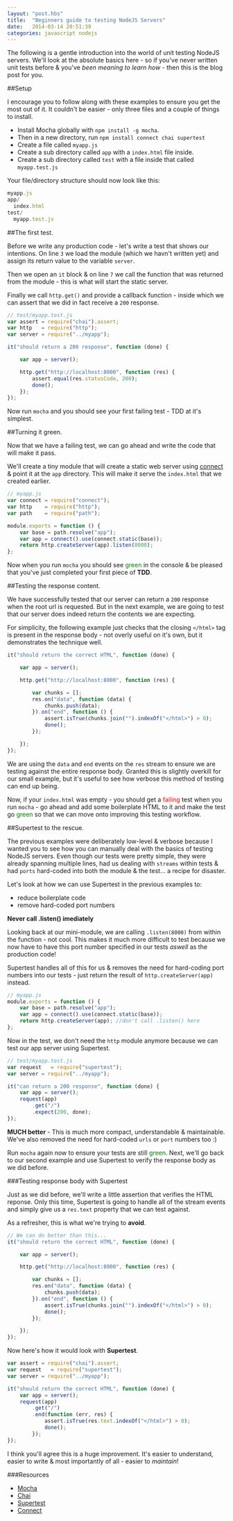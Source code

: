 ```yaml
---
layout: "post.hbs"
title:  "Beginners guide to testing NodeJS Servers"
date:   2014-03-14 20:51:39
categories: javascript nodejs
---
```


The following is a gentle introduction into the world of unit testing NodeJS servers. We'll look at the absolute basics here - so if you've never written unit tests before & you've *been meaning to learn how* - then this is the blog post for you.

##Setup

I encourage you to follow along with these examples to ensure you get the most out of it. It couldn't be easier - only three files and a couple of things to install.

- Install Mocha globally with `npm install -g mocha`.
- Then in a new directory, run `npm install connect chai supertest`
- Create a file called `myapp.js`
- Create a sub directory called `app` with a `index.html` file inside.
- Create a sub directory called `test` with a file inside that called `myapp.test.js`

Your file/directory structure should now look like this:

```js
myapp.js
app/
  index.html
test/
  myapp.test.js
```

##The first test.

Before we write any production code - let's write a test that shows our intentions. On line `3` we load the module (which we havn't written yet) and assign its return value to the variable `server`.

Then we open an `it` block & on line `7` we call the function that was returned from the module - this is what will start the static server. 

Finally we call `http.get()` and provide a callback function - inside which we can assert that we did in fact receive a `200` response.

```js
// test/myapp.test.js
var assert = require("chai").assert;
var http   = require("http");
var server = require("../myapp");

it("should return a 200 response", function (done) {

    var app = server();

    http.get("http://localhost:8000", function (res) {
        assert.equal(res.statusCode, 200);
        done();
    });
});
```

Now run `mocha` and you should see your first failing test - TDD at it's simplest.

##Turning it green.

Now that we have a failing test, we can go ahead and write the code that will make it pass.

We'll create a tiny module that will create a static web server using [connect](https://github.com/senchalabs/connect) & point it at the `app` directory. This will make it serve the `index.html` that we created earlier.

```js
// myapp.js
var connect = require("connect");
var http    = require("http");
var path    = require("path");

module.exports = function () {
    var base = path.resolve("app");
    var app = connect().use(connect.static(base));
    return http.createServer(app).listen(8000);
};
```

Now when you run `mocha` you should see <span style="color: green">green</span> in the console & be pleased that you've just completed your first piece of **TDD**.

##Testing the response content.

We have successfully tested that our server can return a `200` response when the root url is requested. But in the next example, we are going to test that our server does indeed return the contents we are expecting.

For simplicity, the following example just checks that the closing `</html>` tag is present in the response body - not overly useful on it's own, but it demonstrates the technique well.

```js
it("should return the correct HTML", function (done) {

    var app = server();

    http.get("http://localhost:8000", function (res) {

        var chunks = [];
        res.on("data", function (data) {
            chunks.push(data);
        }).on("end", function () {
            assert.isTrue(chunks.join("").indexOf("</html>") > 0);
            done();
        });

    });
});
```

We are using the `data` and `end` events on the `res` stream to ensure we are testing against the entire response body. Granted this is slightly overkill for our small example, but it's useful to see how verbose this method of testing can end up being.

Now, if your `index.html` was empty - you should get a <span style="color: red">failing</span> test when you run `mocha` - go ahead and add some boilerplate HTML to it and make the test go <span style="color: green">green</span> so that we can move onto improving this testing workflow.

##Supertest to the rescue.

The previous examples were deliberately low-level & verbose because I wanted you to see how you can manually deal with the basics of testing NodeJS servers. Even though our tests were pretty simple, they were already spanning multiple lines, had us dealing with `streams` within tests & had `ports` hard-coded into both the module & the test... a recipe for disaster.

Let's look at how we can use Supertest in the previous examples to:

- reduce boilerplate code
- remove hard-coded port numbers

**Never call .listen() imediately**

Looking back at our mini-module, we are calling `.listen(8000)` from within the function - not cool. This makes it much more difficult to test because we now have to have this port number specified in our tests *aswell* as the production code!

Supertest handles all of this for us & removes the need for hard-coding port numbers into our tests - just return the result of `http.createServer(app)` instead.

```js
// myapp.js
module.exports = function () {
    var base = path.resolve("app");
    var app = connect().use(connect.static(base));
    return http.createServer(app); //don't call .listen() here
};
```

Now in the test, we don't need the `http` module anymore because we can test our app server using Supertest.

```js
// test/myapp.test.js
var request   = require("supertest");
var server = require("../myapp");

it("can return a 200 response", function (done) {
    var app = server();
    request(app)
        .get("/")
        .expect(200, done);
});
```

**MUCH better** - This is much more compact, understandable & maintainable. We've also removed the need for hard-coded `urls` or `port` numbers too :)

Run `mocha` again now to ensure your tests are still <span style="color: green">green</span>. Next, we'll go back to our second example and use Supertest to verify the response body as we did before.

###Testing response body with Supertest

Just as we did before, we'll write a little assertion that verifies the HTML reponse. Only this time, Supertest is going to handle all of the stream events and simply give us a `res.text` property that we can test against.

As a refresher, this is what we're trying to **avoid**.

```js
// We can do better than this...
it("should return the correct HTML", function (done) {

    var app = server();

    http.get("http://localhost:8000", function (res) {

        var chunks = [];
        res.on("data", function (data) {
            chunks.push(data);
        }).on("end", function () {
            assert.isTrue(chunks.join("").indexOf("</html>") > 0);
            done();
        });

    });
});
```

Now here's how it would look with **Supertest**.

```js
var assert = require("chai").assert;
var request   = require("supertest");
var server = require("../myapp");

it("should return the correct HTML", function (done) {
    var app = server();
    request(app)
        .get("/")
        .end(function (err, res) {
            assert.isTrue(res.text.indexOf("</html>") > 0);
            done();
        });
});
```

I think you'll agree this is a huge improvement. It's easier to understand, easier to write & most importantly of all - easier to *maintain*!


###Resources

- [Mocha](http://visionmedia.github.io/mocha/)
- [Chai](http://chaijs.com/)
- [Supertest](https://github.com/visionmedia/supertest)
- [Connect](http://www.senchalabs.org/connect/)













